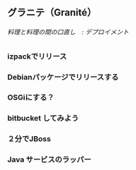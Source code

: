 ## グラニテ（Granité）
###### 料理と料理の間の口直し　: デプロイメント

### izpackでリリース
### Debianパッケージでリリースする
### OSGiにする？
### bitbucket してみよう
### ２分でJBoss
### Java サービスのラッパー